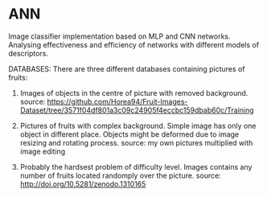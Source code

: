 # ANN
Image classifier implementation based on MLP and CNN networks. Analysing effectiveness and efficiency of networks with different models of descriptors.


DATABASES:
There are three different databases containing pictures of fruits:

1. Images of objects in the centre of picture with removed background.
  source: https://github.com/Horea94/Fruit-Images-Dataset/tree/3571f04df801a3c09c24905f4eccbc159dbab60c/Training

2. Pictures of fruits with complex background. Simple image has only one object in different place. Objects might be deformed due to image resizing and rotating process. 
  source: my own pictures multiplied with image editing 
  
3. Probably the hardsest problem of difficulty level. Images contains any number of fruits located randomply over the picture.
  source: http://doi.org/10.5281/zenodo.1310165


